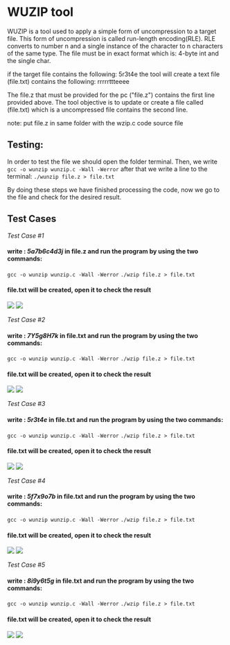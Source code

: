

# WUZIP tool

WUZIP is a tool used to apply a simple form of uncompression to a target file. This form of uncompression is called run-length encoding(RLE). RLE converts  to number n and a single instance of the character to n characters of the same type. The file must be in exact format which is: 4-byte int and the single char.

if the target file contains the following:
5r3t4e
the tool will create a text file (file.txt) contains the following:
rrrrrttteeee

The file.z that must be provided for the pc ("file.z") contains the first line provided above. The tool objective is to update or create a file called (file.txt) which is a uncompressed file contains the second line.

note: put file.z in same folder with the wzip.c code source file
## Testing:
In order to test the file we should open the folder terminal. Then, we write 
`gcc -o wunzip wunzip.c -Wall -Werror`
after that we write a line to the terminal:
`./wunzip file.z > file.txt`

By doing these steps we have finished processing the code, now we go to the file and check for the desired result.

## Test Cases

*Test Case #1*
#### write : *5a7b6c4d3j* in file.z and run the program by using the two commands:
`gcc -o wunzip wunzip.c -Wall -Werror`
`./wzip file.z > file.txt`
#### file.txt will be created, open it to check the result
![](https://github.com/MahmoudKamal01/OS-project-1/blob/main/WUNZIP/test1.PNG)
![](https://github.com/MahmoudKamal01/OS-project-1/blob/main/WUNZIP/tttest1.PNG)

*Test Case #2*
#### write : *7Y5g8H7k* in file.txt and run the program by using the two commands:
`gcc -o wunzip wunzip.c -Wall -Werror`
`./wzip file.z > file.txt`
#### file.txt will be created, open it to check the result
![](https://github.com/MahmoudKamal01/OS-project-1/blob/main/WUNZIP/tttest2.PNG)
![](https://github.com/MahmoudKamal01/OS-project-1/blob/main/WUNZIP/ttest2.PNG)

*Test Case #3*
#### write : *5r3t4e* in file.txt and run the program by using the two commands:
`gcc -o wunzip wunzip.c -Wall -Werror`
`./wzip file.z > file.txt`
#### file.txt will be created, open it to check the result
![](https://github.com/MahmoudKamal01/OS-project-1/blob/main/WUNZIP/test3.PNG)
![](https://github.com/MahmoudKamal01/OS-project-1/blob/main/WUNZIP/tttest3.PNG)

*Test Case #4*
#### write : *5f7x9o7b* in file.txt and run the program by using the two commands:
`gcc -o wunzip wunzip.c -Wall -Werror`
`./wzip file.z > file.txt`
#### file.txt will be created, open it to check the result
![](https://github.com/MahmoudKamal01/OS-project-1/blob/main/WUNZIP/test4.PNG)
![](https://github.com/MahmoudKamal01/OS-project-1/blob/main/WUNZIP/testt4.PNG)

*Test Case #5*
#### write : *8i9y6t5g* in file.txt and run the program by using the two commands:
`gcc -o wunzip wunzip.c -Wall -Werror`
`./wzip file.z > file.txt`
#### file.txt will be created, open it to check the result
![](https://github.com/MahmoudKamal01/OS-project-1/blob/main/WUNZIP/test6.PNG)
![](https://github.com/MahmoudKamal01/OS-project-1/blob/main/WUNZIP/testt6.PNG)

